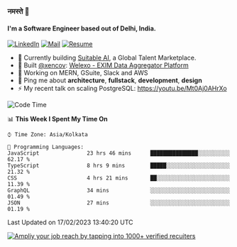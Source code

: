 ### नमस्ते 🙏

#### I'm a Software Engineer based out of Delhi, India.

[![LinkedIn](https://img.shields.io/badge/linkedin-%230077B5.svg)](https://linkedin.com/in/sambhav2612)
[![Mail](https://img.shields.io/badge/gmail-D14836)](mailto:sambhavjain2612@gmail.com)
[![Resume](https://img.shields.io/badge/resume-%23#FFFF00.svg)](https://mega.nz/file/IjA3yaoB#BFfQg1-aKva0piAd_wWs8Hf5dlnYRQ2ZkwtYwNMzBhA)

- 🏢 Currently building [Suitable AI](https://suitable.ai), a Global Talent Marketplace.
- 💅 Built [@xencov](https://github.com/xencov): [Welexo - EXIM Data Aggregator Platform](https://welexo.com)
- 🌱 Working on MERN, GSuite, Slack and AWS
- 💬 Ping me about **architecture**, **fullstack**, **development**, **design**
- ⚡️ My recent talk on scaling PostgreSQL: https://youtu.be/Mt0Aj0AHrXo

<!--START_SECTION:waka-->
![Code Time](http://img.shields.io/badge/Code%20Time-3%2C151%20hrs%2044%20mins-blue)

📊 **This Week I Spent My Time On** 

```text
⌚︎ Time Zone: Asia/Kolkata

💬 Programming Languages: 
JavaScript               23 hrs 46 mins      ███████████████░░░░░░░░░░   62.17 % 
TypeScript               8 hrs 9 mins        █████░░░░░░░░░░░░░░░░░░░░   21.32 % 
CSS                      4 hrs 21 mins       ██░░░░░░░░░░░░░░░░░░░░░░░   11.39 % 
GraphQL                  34 mins             ░░░░░░░░░░░░░░░░░░░░░░░░░   01.49 % 
JSON                     27 mins             ░░░░░░░░░░░░░░░░░░░░░░░░░   01.19 % 

```


 Last Updated on 17/02/2023 13:40:20 UTC
<!--END_SECTION:waka-->

[![Ampliy your job reach by tapping into 1000+ verified recuiters](https://user-images.githubusercontent.com/19583619/212717528-45b497fd-e886-4452-90fe-93829667bd63.png)](https://app.suitable.ai/login)

